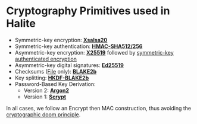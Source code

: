 # Cryptography Primitives used in Halite

* Symmetric-key encryption: [**Xsalsa20**](https://paragonie.com/book/pecl-libsodium/read/08-advanced.md#crypto-stream)
* Symmetric-key authentication: **[HMAC-SHA512/256](https://paragonie.com/book/pecl-libsodium/read/04-secretkey-crypto.md#crypto-auth)**
* Asymmetric-key encryption: [**X25519**](https://paragonie.com/book/pecl-libsodium/read/08-advanced.md#crypto-scalarmult) followed by [symmetric-key authenticated encryption](https://paragonie.com/book/pecl-libsodium/read/04-secretkey-crypto.md#crypto-secretbox)
* Asymmetric-key digital signatures: [**Ed25519**](https://paragonie.com/book/pecl-libsodium/read/05-publickey-crypto.md#crypto-sign)
* Checksums ([File](Classes/File.md) only): [**BLAKE2b**](https://paragonie.com/book/pecl-libsodium/read/06-hashing.md#crypto-generichash)
* Key splitting: [**HKDF-BLAKE2b**](Classes/Util.md)
* Password-Based Key Derivation:
    * Version 2: [**Argon2**](https://paragonie.com/book/pecl-libsodium/read/07-password-hashing.md#crypto-pwhash-str)
    * Version 1: [**Scrypt**](https://paragonie.com/book/pecl-libsodium/read/07-password-hashing.md#crypto-pwhash-scryptsalsa208sha256-str)

In all cases, we follow an Encrypt then MAC construction, thus avoiding the [cryptographic doom principle](http://www.thoughtcrime.org/blog/the-cryptographic-doom-principle).